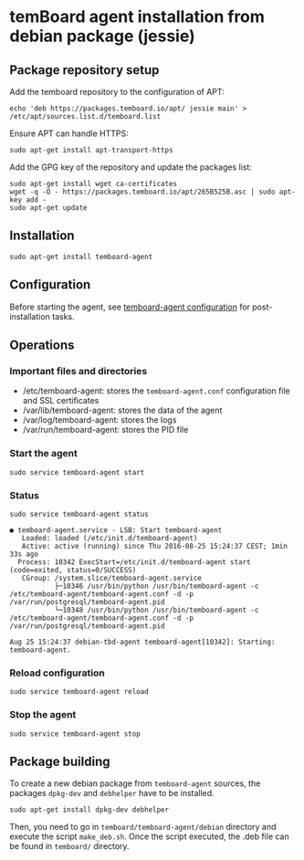 # temBoard agent installation from debian package (jessie)

## Package repository setup

Add the temboard repository to the configuration of APT:

```
echo 'deb https://packages.temboard.io/apt/ jessie main' > /etc/apt/sources.list.d/temboard.list
```

Ensure APT can handle HTTPS:

```
sudo apt-get install apt-transport-https
```

Add the GPG key of the repository and update the packages list:

```
sudo apt-get install wget ca-certificates
wget -q -O - https://packages.temboard.io/apt/265B525B.asc | sudo apt-key add -
sudo apt-get update
```

## Installation

```
sudo apt-get install temboard-agent
```

## Configuration

Before starting the agent, see [temboard-agent configuration](temboard-agent-configuration.md) for post-installation tasks.

## Operations

### Important files and directories

- /etc/temboard-agent: stores the `temboard-agent.conf` configuration file and SSL certificates
- /var/lib/temboard-agent: stores the data of the agent
- /var/log/temboard-agent: stores the logs
- /var/run/temboard-agent: stores the PID file


### Start the agent

```
sudo service temboard-agent start
```

### Status

```
sudo service temboard-agent status

● temboard-agent.service - LSB: Start temboard-agent
   Loaded: loaded (/etc/init.d/temboard-agent)
   Active: active (running) since Thu 2016-08-25 15:24:37 CEST; 1min 33s ago
  Process: 10342 ExecStart=/etc/init.d/temboard-agent start (code=exited, status=0/SUCCESS)
   CGroup: /system.slice/temboard-agent.service
           ├─10346 /usr/bin/python /usr/bin/temboard-agent -c /etc/temboard-agent/temboard-agent.conf -d -p /var/run/postgresql/temboard-agent.pid
           └─10348 /usr/bin/python /usr/bin/temboard-agent -c /etc/temboard-agent/temboard-agent.conf -d -p /var/run/postgresql/temboard-agent.pid

Aug 25 15:24:37 debian-tbd-agent temboard-agent[10342]: Starting: temboard-agent.
```

### Reload configuration

```
sudo service temboard-agent reload
```

### Stop the agent

```
sudo service temboard-agent stop
```

## Package building

To create a new debian package from `temboard-agent` sources, the packages `dpkg-dev` and `debhelper` have to be installed.
```
sudo apt-get install dpkg-dev debhelper
```

Then, you need to go in `temboard/temboard-agent/debian` directory and execute the script `make_deb.sh`. Once the script executed, the .deb file can be found in `temboard/` directory.
